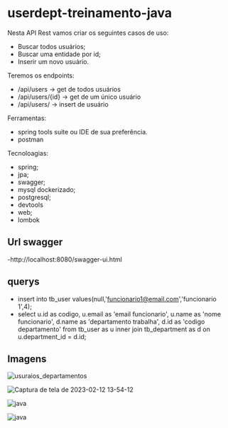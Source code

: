 # userdept-treinamento-java
Nesta API Rest vamos criar os seguintes casos de uso:
- Buscar todos usuários;
- Buscar uma entidade por id;
- Inserir um novo usuário.

Teremos os endpoints:
- /api/users → get de todos usuários
- /api/users/{id} → get de um único usuário
- /api/users/ → insert de usuário
    

Ferramentas:
- spring tools suite ou IDE de sua preferência.
- postman

Tecnoloagias:
- spring;
- jpa;
- swagger;
- mysql dockerizado;
- postgresql;
- devtools
- web;
- lombok

## Url swagger
-http://localhost:8080/swagger-ui.html


## querys
- insert into tb_user values(null,'funcionario1@email.com','funcionario 1',4);
- select u.id as codigo, u.email as 'email funcionario', u.name as 'nome funcionario', d.name as 'departamento trabalha', d.id as 'codigo
 departamento' from tb_user as u  inner join tb_department as d on u.department_id = d.id;
## Imagens

![usuraios_departamentos](https://user-images.githubusercontent.com/671694/147854640-e8e25bdf-4a0e-4f47-9119-352266980fa7.jpg)

![Captura de tela de 2023-02-12 13-54-12](https://user-images.githubusercontent.com/671694/218325069-2a62d1dd-2071-40b4-b629-5510e87af7ef.png)


![java](https://user-images.githubusercontent.com/671694/147854651-cb185a41-2441-4cd9-af92-c3faf4b00299.jpg)

![java](https://user-images.githubusercontent.com/671694/147860506-b6aa4341-3ffe-4c37-a2ad-07414293b1c2.png)
